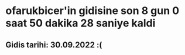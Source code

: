 # ofarukbicer'in gidisine son 8 gun 0 saat 50 dakika 28 saniye kaldi

## Gidis tarihi: 30.09.2022 :(